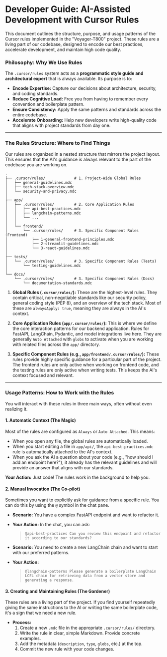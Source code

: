 # **Developer Guide: AI-Assisted Development with Cursor Rules**

This document outlines the structure, purpose, and usage patterns of the Cursor rules implemented in the "Voyager-T800" project. These rules are a living part of our codebase, designed to encode our best practices, accelerate development, and maintain high code quality.

### **Philosophy: Why We Use Rules**

The `.cursor/rules` system acts as a **programmatic style guide and architectural expert** that is always available. Its purpose is to:

*   **Encode Expertise:** Capture our decisions about architecture, security, and coding standards.
*   **Reduce Cognitive Load:** Free you from having to remember every convention and boilerplate pattern.
*   **Ensure Consistency:** Apply the same patterns and standards across the entire codebase.
*   **Accelerate Onboarding:** Help new developers write high-quality code that aligns with project standards from day one.

---

### **The Rules Structure: Where to Find Things**

Our rules are organized in a nested structure that mirrors the project layout. This ensures that the AI's guidance is always relevant to the part of the codebase you are working on.

```
.
├── .cursor/rules/             # 1. Project-Wide Global Rules
│   ├── general-guidelines.mdc
│   ├── tech-stack-overview.mdc
│   └── security-and-privacy.mdc
│
├── app/
│   ├── .cursor/rules/         # 2. Core Application Rules
│   │   ├── api-best-practices.mdc
│   │   ├── langchain-patterns.mdc
│   │   └── ...
│   │
│   └── frontend/
│       └── .cursor/rules/     # 3. Specific Component Rules (Frontend)
│           ├── 1-general-frontend-principles.mdc
│           ├── 2-streamlit-guidelines.mdc
│           └── 3-react-guidelines.mdc
│
├── tests/
│   └── .cursor/rules/         # 3. Specific Component Rules (Tests)
│       └── testing-guidelines.mdc
│
└── docs/
    └── .cursor/rules/         # 3. Specific Component Rules (Docs)
        └── documentation-standards.mdc
```

1.  **Global Rules (`.cursor/rules/`):** These are the highest-level rules. They contain critical, non-negotiable standards like our security policy, general coding style (PEP 8), and an overview of the tech stack. Most of these are `alwaysApply: true`, meaning they are always in the AI's context.

2.  **Core Application Rules (`app/.cursor/rules/`):** This is where we define the core interaction patterns for our backend application. Rules for FastAPI, LangChain, Pydantic, and model integrations live here. They are generally `Auto Attached` with `globs` to activate when you are working with related files across the `app/` directory.

3.  **Specific Component Rules (e.g., `app/frontend/.cursor/rules/`):** These rules provide highly specific guidance for a particular part of the project. The frontend rules are only active when working on frontend code, and the testing rules are only active when writing tests. This keeps the AI's context focused and relevant.

---

### **Usage Patterns: How to Work with the Rules**

You will interact with these rules in three main ways, often without even realizing it.

#### **1. Automatic Context (The Magic)**

Most of the rules are configured as `Always` or `Auto Attached`. This means:

*   When you open any file, the global rules are automatically loaded.
*   When you start editing a file in `app/api/`, the `api-best-practices.mdc` rule is automatically attached to the AI's context.
*   When you ask the AI a question about your code (e.g., "how should I add an endpoint here?"), it already has the relevant guidelines and will provide an answer that aligns with our standards.

**Your Action:** Just code! The rules work in the background to help you.

#### **2. Manual Invocation (The Co-pilot)**

Sometimes you want to explicitly ask for guidance from a specific rule. You can do this by using the `@` symbol in the chat pane.

*   **Scenario:** You have a complex FastAPI endpoint and want to refactor it.
*   **Your Action:** In the chat, you can ask:
    > `@api-best-practices Can you review this endpoint and refactor it according to our standards?`

*   **Scenario:** You need to create a new LangChain chain and want to start with our preferred patterns.
*   **Your Action:**
    > `@langchain-patterns Please generate a boilerplate LangChain LCEL chain for retrieving data from a vector store and generating a response.`

#### **3. Creating and Maintaining Rules (The Gardener)**

These rules are a living part of the project. If you find yourself repeatedly giving the same instructions to the AI or writing the same boilerplate code, it's a sign that we need a new rule.

*   **Process:**
    1.  Create a new `.mdc` file in the appropriate `.cursor/rules/` directory.
    2.  Write the rule in clear, simple Markdown. Provide concrete examples.
    3.  Add the metadata (`description`, `type`, `globs`, etc.) at the top.
    4.  Commit the new rule with your code changes.

